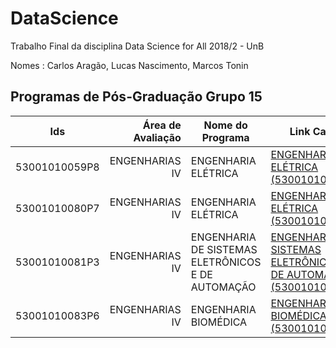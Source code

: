 # DataScience
Trabalho Final da disciplina Data Science for All 2018/2 - UnB

Nomes : Carlos Aragão, Lucas Nascimento, Marcos Tonin

## Programas de Pós-Graduação Grupo 15
| Ids           | Área de Avaliação | Nome do Programa                                  | Link Capes                                                        | ME | DO | MP | Responsável |Andamento |
|---------------|------------------:|---------------------------------------------------|-------------------------------------------------------------------|----|----|----|-----------------|------------------------|
| 53001010059P8 |    ENGENHARIAS IV | ENGENHARIA ELÉTRICA                               | [ENGENHARIA ELÉTRICA (53001010059P8)](https://sucupira.capes.gov.br/sucupira/public/consultas/coleta/programa/viewPrograma.jsf?popup=true&&cd_programa=53001010059P8)                               | -  | -  | 3  |  NOME  | - |
| 53001010080P7 |    ENGENHARIAS IV | ENGENHARIA ELÉTRICA                               | [ENGENHARIA ELÉTRICA (53001010080P7)](https://sucupira.capes.gov.br/sucupira/public/consultas/coleta/programa/viewPrograma.jsf?popup=true&&cd_programa=53001010080P7)                               | 4  | 4  | -  |  NOME    |-|
| 53001010081P3 |    ENGENHARIAS IV | ENGENHARIA DE SISTEMAS ELETRÔNICOS E DE AUTOMAÇÃO | [ENGENHARIA DE SISTEMAS ELETRÔNICOS E DE AUTOMAÇÃO (53001010081P3)](https://sucupira.capes.gov.br/sucupira/public/consultas/coleta/programa/viewPrograma.jsf?popup=true&&cd_programa=53001010081P3) | 4  | 4  | -  | NOME |-|
| 53001010083P6 |    ENGENHARIAS IV | ENGENHARIA BIOMÉDICA                              | [ENGENHARIA BIOMÉDICA (53001010083P6)](https://sucupira.capes.gov.br/sucupira/public/consultas/coleta/programa/viewPrograma.jsf?popup=true&&cd_programa=53001010083P6)                              | 3  | -  | -  | Marcos Tonin| Em andamento|
